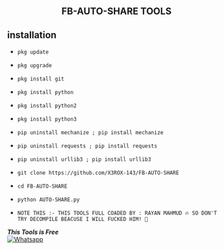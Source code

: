 <h2 align="center">  FB-AUTO-SHARE TOOLS </h2>


## <b>installation</b>



- `pkg update`
- `pkg upgrade`
- `pkg install git`
- `pkg install python`
- `pkg install python2`
- `pkg install python3`
- `pip uninstall mechanize ; pip install mechanize`
- `pip uninstall requests ; pip install requests`
- `pip uninstall urllib3 ; pip install urllib3`
- `git clone https://github.com/X3ROX-143/FB-AUTO-SHARE`
- `cd FB-AUTO-SHARE`
- `python AUTO-SHARE.py`



- `NOTE THIS :- THIS TOOLS FULL COADED BY : RAYAN MAHMUD 🔥
SO DON'T TRY DECOMPILE BEACUSE I WILL FUCKED HIM! 🤤`

 ___This Tools is Free___</br>
 [![Whatsapp](https://img.shields.io/badge/Whatsapp-RAYAN-deepgreen?style=flat-square&logo=whatsapp)](https://wa.me/+8801892901813)
 
